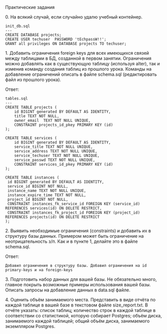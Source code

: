Практические задания
<p>0. На всякий случай, если случайно удалю учебный контейнер.

```
init_db.sql
---
CREATE DATABASE projects;
CREATE USER techuser  PASSWORD 'tEchpassW!!';
GRANT all privileges ON DATABASE projects TO techuser;
```
<p>1. Добавить ограничения foreign keys для всех имеющихся связей между таблицами в БД, созданной в первом занятии. Ограничения можно добавлять как в существующую таблицу (используя alter), так и изменив команду создания таблиц из прошлого урока. Команды на добавление ограничений описать в файле schema.sql (редактировать файл из прошлого урока).
<p> Ответ:

```
tables.sql
---
CREATE TABLE projects (
    id BIGINT generated BY DEFAULT AS IDENTITY,
    title TEXT NOT NULL,
    owner_email  TEXT NOT NULL UNIQUE,
    CONSTRAINT projects_id_pkey PRIMARY KEY (id)
);

CREATE TABLE services (
    id BIGINT generated BY DEFAULT AS IDENTITY,
    service_title TEXT NOT NULL UNIQUE,
    service_address TEXT NOT NULL UNIQUE,
    service_techuser TEXT NOT NULL UNIQUE,
    service_passwd TEXT NOT NULL UNIQUE,
    CONSTRAINT services_id_pkey PRIMARY KEY (id)
);

CREATE TABLE instances (
 id BIGINT generated BY DEFAULT AS IDENTITY,
 service_id BIGINT NOT NULL,
 instance_name TEXT NOT NULL UNIQUE,
 instance_expire_time TEXT NOT NULL,
 project_id BIGINT NOT NULL,
 CONSTRAINT instances_fk_service_id FOREIGN KEY (service_id) REFERENCES services(id) ON DELETE RESTRICT,
 CONSTRAINT instances_fk_project_id FOREIGN KEY (project_id) REFERENCES projects(id) ON DELETE RESTRICT
);
```
<p>2. Выявить необходимые ограничения (constraints) и добавить их в структуру базы данных. Примером может быть ограничение на неотрицательность з/п. Как и в пункте 1, делайте это в файле schema.sql.

<p> Ответ:

```
Добавил ограничения в структуру базы. Добавил ограничения на id primary-keys и на foreign-keys
```
<p>3. Подготовить набор данных для вашей базы. Не обязательно много, главное покрыть возможные примеры использования вашей базы. Описать запросы на добавление данных в data.sql файле.

<p>4. Оценить объём занимаемого места. Представить в виде отчёта по каждой таблице в вашей базе в текстовом файле size_report.txt. В отчёте указать:
список таблиц; 
количество строк в каждой таблице в соответствии со статистикой, которую собирает Postgres;
объём диска, занимаемого каждой таблицей;
общий объём диска, занимаемого экземпляром Postgres.
